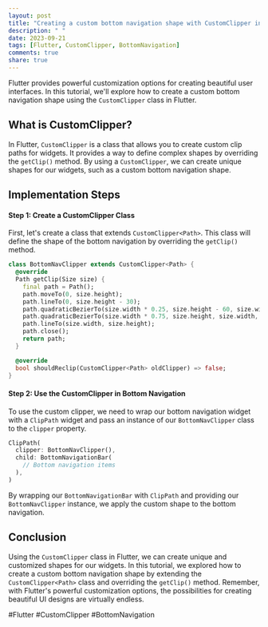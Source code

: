 ```yaml
---
layout: post
title: "Creating a custom bottom navigation shape with CustomClipper in Flutter"
description: " "
date: 2023-09-21
tags: [Flutter, CustomClipper, BottomNavigation]
comments: true
share: true
---
```


Flutter provides powerful customization options for creating beautiful user interfaces. In this tutorial, we'll explore how to create a custom bottom navigation shape using the `CustomClipper` class in Flutter.

## What is CustomClipper?

In Flutter, `CustomClipper` is a class that allows you to create custom clip paths for widgets. It provides a way to define complex shapes by overriding the `getClip()` method. By using a `CustomClipper`, we can create unique shapes for our widgets, such as a custom bottom navigation shape.

## Implementation Steps

#### Step 1: Create a CustomClipper Class

First, let's create a class that extends `CustomClipper<Path>`. This class will define the shape of the bottom navigation by overriding the `getClip()` method.

```dart
class BottomNavClipper extends CustomClipper<Path> {
  @override
  Path getClip(Size size) {
    final path = Path();
    path.moveTo(0, size.height);
    path.lineTo(0, size.height - 30);
    path.quadraticBezierTo(size.width * 0.25, size.height - 60, size.width * 0.5, size.height - 30);
    path.quadraticBezierTo(size.width * 0.75, size.height, size.width, size.height - 30);
    path.lineTo(size.width, size.height);
    path.close();
    return path;
  }

  @override
  bool shouldReclip(CustomClipper<Path> oldClipper) => false;
}
```

#### Step 2: Use the CustomClipper in Bottom Navigation

To use the custom clipper, we need to wrap our bottom navigation widget with a `ClipPath` widget and pass an instance of our `BottomNavClipper` class to the `clipper` property.

```dart
ClipPath(
  clipper: BottomNavClipper(),
  child: BottomNavigationBar(
    // Bottom navigation items
  ),
)
```

By wrapping our `BottomNavigationBar` with `ClipPath` and providing our `BottomNavClipper` instance, we apply the custom shape to the bottom navigation.

## Conclusion

Using the `CustomClipper` class in Flutter, we can create unique and customized shapes for our widgets. In this tutorial, we explored how to create a custom bottom navigation shape by extending the `CustomClipper<Path>` class and overriding the `getClip()` method. Remember, with Flutter's powerful customization options, the possibilities for creating beautiful UI designs are virtually endless.

#Flutter #CustomClipper #BottomNavigation